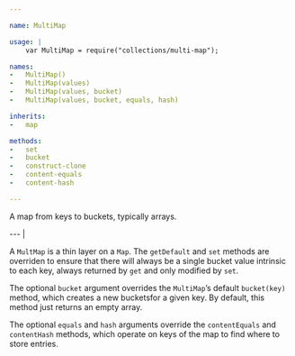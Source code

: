 ```yaml
---

name: MultiMap

usage: |
    var MultiMap = require("collections/multi-map");

names:
-   MultiMap()
-   MultiMap(values)
-   MultiMap(values, bucket)
-   MultiMap(values, bucket, equals, hash)

inherits:
-   map

methods:
-   set
-   bucket
-   construct-clone
-   content-equals
-   content-hash

---
```


A map from keys to buckets, typically arrays.

--- |

A `MultMap` is a thin layer on a `Map`.
The `getDefault` and `set` methods are overriden to ensure that there will
always be a single bucket value intrinsic to each key, always returned by `get`
and only modified by `set`.

The optional `bucket` argument overrides the `MultiMap`’s default `bucket(key)`
method, which creates a new bucketsfor a given key.
By default, this method just returns an empty array.

The optional `equals` and `hash` arguments override the `contentEquals` and
`contentHash` methods, which operate on keys of the map to find where to store
entries.


